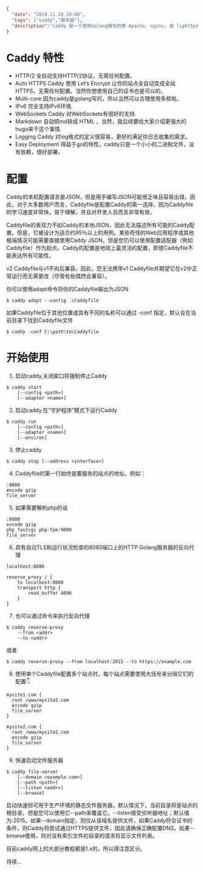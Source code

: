 ```json
{
  "date": "2019.11.28 20:00",
  "tags": ["caddy","服务器"],
  "description":"caddy 是一个使用Golang编写的像 Apache, nginx, 或 lighttpd 的web服务器，一个小小的二进制文件即可部署，默认支持 https，支持自动签发 Let’s Encrypt 证书,丰富的插件系统，可以快速配置缓存、CORS、自动拉取 Git 仓库、Markdown 支持、ip/地区过滤等十分强大的功能"
}
```

# Caddy 特性

- HTTP/2 全自动支持HTTP/2协议，无需任何配置。
- Auto HTTPS Caddy 使用 Let’s Encrypt 让你的站点全自动变成全站HTTPS，无需任何配置。当然你想使用自己的证书也是可以的。
- Multi-core 因为caddy是golang写的，所以当然可以合理使用多核啦。
- IPv6 完全支持IPv6环境.
- WebSockets Caddy 对WebSockets有很好的支持.
- Markdown 自动把md转成 HTML ，当然，我后续要给大家介绍更强大的hugo来干这个事情.
- Logging Caddy 对log格式的定义很容易，更好的满足你日志收集的需求。
- Easy Deployment 得益于go的特性，caddy只是一个小小的二进制文件，没有依赖，很好部署。


# 配置

Caddy的本机配置语言是JSON，但是用手编写JSON可能很乏味且容易出错。因此，对于大多数用户而言，Caddyfile是配置Caddy的第一选择，因为Caddyfile的学习速度非常快，易于理解，并且对开发人员而言非常有效。

Caddyfile的表现力不如Caddy的本地JSON，因此无法描述所有可能的Caddy配置。但是，它被设计为适合约95％以上的用例。某些奇怪的Web应用程序或其他极端情况可能需要直接使用Caddy JSON，但是您仍可以使用配置适配器（例如Caddyfile）作为起点。Caddy的配置是地球上最灵活的配置，即使Caddyfile不能表达所有可能性。

v2 Caddyfile与v1不向后兼容。因此，您无法携带v1 Caddyfile并期望它在v2中正常运行而无需更改（尽管有些偶然会兼容）。


你可以使用adapt命令将你的Caddyfile输出为JSON

```
$ caddy adapt --config .\Caddyfile
```




如果Caddyfile位于其他位置或具有不同的名称可以通过 -conf 指定，默认会在当前目录下找到Caddyfile文件

```
$ caddy -conf C:\path\to\Caddyfile
```

# 开始使用

1. 启动caddy,关闭窗口将强制停止Caddy
```
$ caddy start
	[--config <path>]
	[--adapter <name>]
```



2. 启动caddy,在“守护程序”模式下运行Caddy

```
$ caddy run
	[--config <path>]
	[--adapter <name>]
	[--environ]
```

3. 停止caddy

```
$ caddy stop [--address <interface>]
```


4. Caddyfile的第一行始终是要服务的站点的地址。例如：

```
:8080
encode gzip
file_server
```

5. 如果需要解析php的话

```
:8080
encode gzip
php_fastcgi php-fpm:9000
file_server
```

6. 具有自动TLS和运行状况检查的8080端口上的HTTP Golang服务器的反向代理

```
localhost:8086

reverse_proxy / {
	to localhost:8080
	transport http {
		read_buffer 4096
	}
}
```


7. 也可以通过命令来执行反向代理

```
$ caddy reverse-proxy
	--from <addr>
	--to <addr>
```

或者

```
$ caddy reverse-proxy --from localhost:2015 --to https://example.com
```

8. 使用单个Caddyfile配置多个站点时，每个站点需要使用大括号来分隔它们的配置👇

```
mysite1.com {
  root /www/mysite2.com
  encode gzip
  file_server
}

mysite2.com {
  root /www/mysite2.com
  encode gzip
  file_server
}
```

9. 快速启动文件服务器

```
$ caddy file-server
	[--domain <example.com>]
	[--path <path>]
	[--listen <addr>]
	[--browse]
```

启动快速但可用于生产环境的静态文件服务器。默认情况下，当前目录将是站点的根目录，但是您可以使用它--path来覆盖它。--listen接受侦听器地址；默认值为:2015。如果--domain指定，则仅从该域名提供文件，如果Caddy符合证书的条件，则Caddy将尝试通过HTTPS提供文件，因此请确保正确配置DNS。如果--browse使用，则对没有索引文件的目录的请求将显示文件列表。


目前caddy网上的大部分教程都是1.x的，所以得注意区分。


待续...